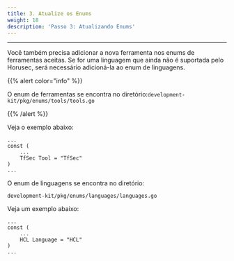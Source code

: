 ```yaml
---
title: 3. Atualize os Enums
weight: 18
description: 'Passo 3: Atualizando Enums'
---
```


---

Você também precisa adicionar a nova ferramenta nos enums de ferramentas aceitas. Se for uma linguagem que ainda não é suportada pelo Horusec, será necessário adicioná-la ao enum de linguagens.

{{% alert color="info" %}}

O enum de ferramentas se encontra no diretório:`development-kit/pkg/enums/tools/tools.go`

{{% /alert %}}

Veja o exemplo abaixo:

```text
...
const (
	...
	TfSec Tool = "TfSec"
)
...
```

O enum de linguagens se encontra no diretório:

`development-kit/pkg/enums/languages/languages.go`

Veja um exemplo abaixo:

```text
...
const (
	...
	HCL Language = "HCL"
)
...
```
